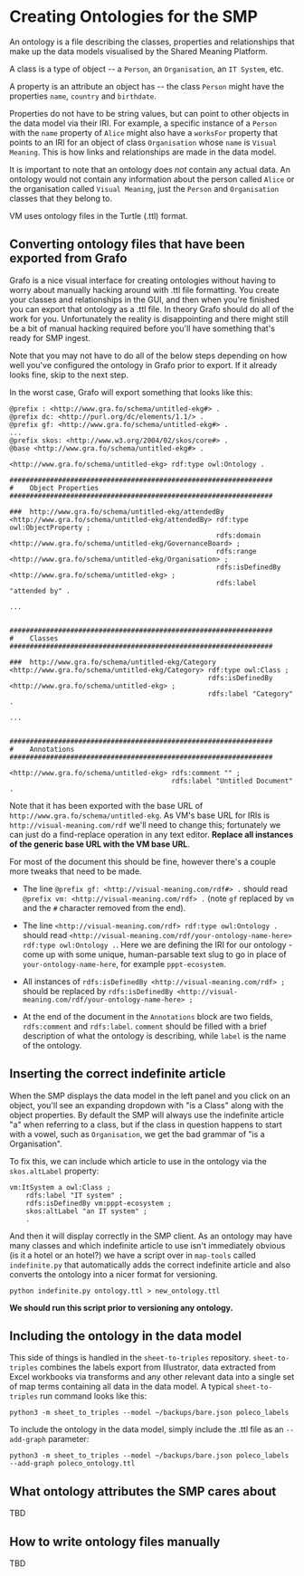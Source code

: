# Creating Ontologies for the SMP

An ontology is a file describing the classes, properties and relationships that make up the data models visualised by the Shared Meaning Platform.

A class is a type of object -- a `Person`, an `Organisation`, an `IT System`, etc.

A property is an attribute an object has -- the class `Person` might have the properties `name`, `country` and `birthdate`.

Properties do not have to be string values, but can point to other objects in the data model via their IRI. For example, a specific instance of a `Person` with the `name` property of `Alice` might also have a `worksFor` property that points to an IRI for an object of class `Organisation` whose `name` is `Visual Meaning`. This is how links and relationships are made in the data model.

It is important to note that an ontology does *not* contain any actual data. An ontology would not contain any information about the person called `Alice` or the organisation called `Visual Meaning`, just the `Person` and `Organisation` classes that they belong to.

VM uses ontology files in the Turtle (.ttl) format.

## Converting ontology files that have been exported from Grafo

Grafo is a nice visual interface for creating ontologies without having to worry about manually hacking around with .ttl file formatting. You create your classes and relationships in the GUI, and then when you're finished you can export that ontology as a .ttl file. In theory Grafo should do all of the work for you. Unfortunately the reality is disappointing and there might still be a bit of manual hacking required before you'll have something that's ready for SMP ingest.

Note that you may not have to do all of the below steps depending on how well you've configured the ontology in Grafo prior to export. If it already looks fine, skip to the next step.

In the worst case, Grafo will export something that looks like this:

```turtle
@prefix : <http://www.gra.fo/schema/untitled-ekg#> .
@prefix dc: <http://purl.org/dc/elements/1.1/> .
@prefix gf: <http://www.gra.fo/schema/untitled-ekg#> .
...
@prefix skos: <http://www.w3.org/2004/02/skos/core#> .
@base <http://www.gra.fo/schema/untitled-ekg#> .

<http://www.gra.fo/schema/untitled-ekg> rdf:type owl:Ontology .

#################################################################
#    Object Properties
#################################################################

###  http://www.gra.fo/schema/untitled-ekg/attendedBy
<http://www.gra.fo/schema/untitled-ekg/attendedBy> rdf:type owl:ObjectProperty ;
                                                   rdfs:domain <http://www.gra.fo/schema/untitled-ekg/GovernanceBoard> ;
                                                   rdfs:range <http://www.gra.fo/schema/untitled-ekg/Organisation> ;
                                                   rdfs:isDefinedBy <http://www.gra.fo/schema/untitled-ekg> ;
                                                   rdfs:label "attended by" .

...


#################################################################
#    Classes
#################################################################

###  http://www.gra.fo/schema/untitled-ekg/Category
<http://www.gra.fo/schema/untitled-ekg/Category> rdf:type owl:Class ;
                                                 rdfs:isDefinedBy <http://www.gra.fo/schema/untitled-ekg> ;
                                                 rdfs:label "Category" .

...


#################################################################
#    Annotations
#################################################################

<http://www.gra.fo/schema/untitled-ekg> rdfs:comment "" ;
                                        rdfs:label "Untitled Document" .
```

Note that it has been exported with the base URL of `http://www.gra.fo/schema/untitled-ekg`. As VM's base URL for IRIs is `http://visual-meaning.com/rdf` we'll need to change this; fortunately we can just do a find-replace operation in any text editor. **Replace all instances of the generic base URL with the VM base URL**.

For most of the document this should be fine, however there's a couple more tweaks that need to be made.

- The line `@prefix gf: <http://visual-meaning.com/rdf#> .` should read `@prefix vm: <http://visual-meaning.com/rdf> .` (note `gf` replaced by `vm` and the `#` character removed from the end).

- The line `<http://visual-meaning.com/rdf> rdf:type owl:Ontology .` should read `<http://visual-meaning.com/rdf/your-ontology-name-here> rdf:type owl:Ontology .`. Here we are defining the IRI for our ontology - come up with some unique, human-parsable text slug to go in place of `your-ontology-name-here`, for example `pppt-ecosystem`.

- All instances of `rdfs:isDefinedBy <http://visual-meaning.com/rdf> ;` should be replaced by `rdfs:isDefinedBy <http://visual-meaning.com/rdf/your-ontology-name-here> ;`

- At the end of the document in the `Annotations` block are two fields, `rdfs:comment` and `rdfs:label`. `comment` should be filled with a brief description of what the ontology is describing, while `label` is the name of the ontology.

## Inserting the correct indefinite article

When the SMP displays the data model in the left panel and you click on an object, you'll see an expanding dropdown with "is a Class" along with the object properties. By default the SMP will always use the indefinite article "a" when referring to a class, but if the class in question happens to start with a vowel, such as `Organisation`, we get the bad grammar of "is a Organisation".

To fix this, we can include which article to use in the ontology via the `skos.altLabel` property:

```turtle
vm:ItSystem a owl:Class ;
    rdfs:label "IT system" ;
    rdfs:isDefinedBy vm:pppt-ecosystem ;
    skos:altLabel "an IT system" ;
    .
```

And then it will display correctly in the SMP client. As an ontology may have many classes and which indefinite article to use isn't immediately obvious (is it a hotel or an hotel?) we have a script over in `map-tools` called `indefinite.py` that automatically adds the correct indefinite article and also converts the ontology into a nicer format for versioning.

    python indefinite.py ontology.ttl > new_ontology.ttl

**We should run this script prior to versioning any ontology.**

## Including the ontology in the data model

This side of things is handled in the `sheet-to-triples` repository. `sheet-to-triples` combines the labels export from Illustrator, data extracted from Excel workbooks via transforms and any other relevant data into a single set of map terms containing all data in the data model. A typical `sheet-to-triples` run command looks like this:

    python3 -m sheet_to_triples --model ~/backups/bare.json poleco_labels

To include the ontology in the data model, simply include the .ttl file as an `--add-graph` parameter:

    python3 -m sheet_to_triples --model ~/backups/bare.json poleco_labels --add-graph poleco_ontology.ttl

## What ontology attributes the SMP cares about

TBD

## How to write ontology files manually

TBD

